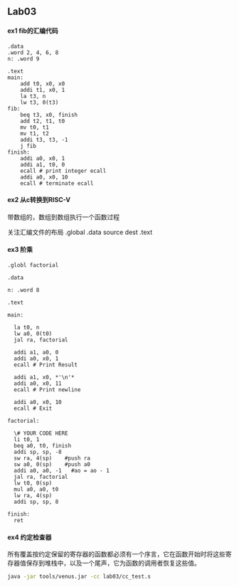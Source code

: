 ## Lab03

#### ex1 fib的汇编代码

```
.data
.word 2, 4, 6, 8
n: .word 9

.text
main:
    add t0, x0, x0
    addi t1, x0, 1
    la t3, n
    lw t3, 0(t3)
fib:
    beq t3, x0, finish
    add t2, t1, t0
    mv t0, t1
    mv t1, t2
    addi t3, t3, -1
    j fib
finish:
    addi a0, x0, 1
    addi a1, t0, 0
    ecall # print integer ecall
    addi a0, x0, 10
    ecall # terminate ecall
```

#### ex2 从c转换到RISC-V

带数组的，数组到数组执行一个函数过程

关注汇编文件的布局 .global	.data	source	dest	.text

#### ex3 阶乘

```
.globl factorial

.data

n: .word 8

.text

main:

  la t0, n
  lw a0, 0(t0)
  jal ra, factorial

  addi a1, a0, 0
  addi a0, x0, 1
  ecall # Print Result

  addi a1, x0, *'\n'*
  addi a0, x0, 11
  ecall # Print newline

  addi a0, x0, 10
  ecall # Exit

factorial:

  \# YOUR CODE HERE
  li t0, 1
  beq a0, t0, finish
  addi sp, sp, -8
  sw ra, 4(sp)    #push ra
  sw a0, 0(sp)    #push a0
  addi a0, a0, -1   #ao = ao - 1
  jal ra, factorial
  lw t0, 0(sp)
  mul a0, a0, t0
  lw ra, 4(sp)
  addi sp, sp, 8
  
finish:
  ret
```

#### ex4 约定检查器

​	所有覆盖按约定保留的寄存器的函数都必须有一个序言，它在函数开始时将这些寄存器值保存到堆栈中，以及一个尾声，它为函数的调用者恢复这些值。

```bash
java -jar tools/venus.jar -cc lab03/cc_test.s
```
